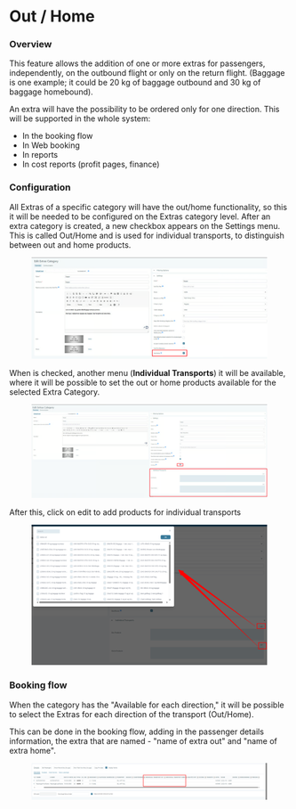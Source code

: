 # Out / Home

### Overview

This feature allows the addition of one or more extras for passengers, independently, on the outbound flight or only on the return flight. (Baggage is one example; it could be 20 kg of baggage outbound and 30 kg of baggage homebound).

An extra will have the possibility to be ordered only for one direction. This will be supported in the whole system:

* In the booking flow
* In Web booking
* In reports
* In cost reports (profit pages, finance)

### Configuration

All Extras of a specific category will have the out/home functionality, so this it will be needed to be configured on the Extras category level. After an extra category is created, a new checkbox appears on the Settings menu. This is called Out/Home and is used for individual transports, to distinguish between out and home products.

<figure><img src="../../.gitbook/assets/image (4) (1) (1) (1) (1) (1) (1).png" alt=""><figcaption></figcaption></figure>

When is checked, another menu (**Individual Transports**) it will be available, where it will be possible to set the out or home products available for the selected Extra Category.

<figure><img src="../../.gitbook/assets/image (5) (1) (1) (1) (1) (1).png" alt=""><figcaption></figcaption></figure>

After this, click on edit to add products for individual transports

<figure><img src="../../.gitbook/assets/image (211).png" alt=""><figcaption></figcaption></figure>

### Booking flow

When the category has the "Available for each direction," it will be possible to select the Extras for each direction of the transport (Out/Home).

This can be done in the booking flow, adding in the passenger details information, the extra that are named  - "name of extra out" and "name of extra home".

<figure><img src="../../.gitbook/assets/image (212).png" alt=""><figcaption></figcaption></figure>
